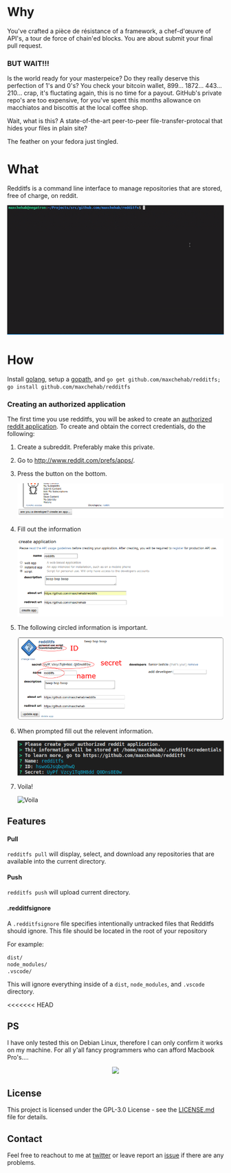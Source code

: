 # Why

You've crafted a pièce de résistance of a framework, a chef-d'œuvre of API's, a tour de force of chain'ed blocks.
You are about submit your final pull request.

### BUT WAIT!!!

Is the world ready for your masterpeice?
Do they really deserve this perfection of 1's and 0's? You check your bitcoin wallet, 899... 1872... 443... 210...
crap, it's fluctating again, this is no time for a payout. GitHub's private repo's are too expensive, for you've spent this months
allowance on macchiatos and biscottis at the local coffee shop.

Wait, what is this? A state-of-the-art peer-to-peer file-transfer-protocal that hides your files in plain site?

The feather on your fedora just tingled.

# What

Redditfs is a command line interface to manage repositories that are stored, free of charge, on reddit.

<p align="center">
  <img src="https://github.com/maxchehab/redditfs/blob/master/images/demo.gif?raw=true" />
</p>

# How

Install [golang](https://golang.org/dl/), setup a [gopath](https://github.com/golang/go/wiki/SettingGOPATH), and `go get github.com/maxchehab/redditfs; go install github.com/maxchehab/redditfs`

### Creating an authorized application

The first time you use redditfs, you will be asked to create an [authorized reddit application](https://www.reddit.com/prefs/apps/).
To create and obtain the correct credentials, do the following:

1.  Create a subreddit. Preferably make this private.
2.  Go to http://www.reddit.com/prefs/apps/.
3.  Press the button on the bottom.

    ![Press the button on the bottom](https://github.com/maxchehab/redditfs/blob/master/images/image1.png?raw=true)

4.  Fill out the information

    ![Fill out the information](https://github.com/maxchehab/redditfs/blob/master/images/image2.png?raw=true)

5.  The following circled information is important.

    ![The following circled information is important](https://github.com/maxchehab/redditfs/blob/master/images/image3.png?raw=true)

6.  When prompted fill out the relevent information.

    ![When prompted fill out the relevent information](https://github.com/maxchehab/redditfs/blob/master/images/image4.png?raw=true)

7.  Voila!

    ![Voila](https://media.giphy.com/media/5heSxZbRPE2Ee6QaDi/giphy.gif)

## Features

#### Pull

`redditfs pull` will display, select, and download any repositories that are available into the current directory.

#### Push

`redditfs push` will upload current directory.

#### .redditfsignore

A `.redditfsignore` file specifies intentionally untracked files that Redditfs should ignore. This file should be located in the root of your repository

For example:

```git
dist/
node_modules/
.vscode/
```

This will ignore everything inside of a `dist`, `node_modules`, and `.vscode` directory.

<<<<<<< HEAD

## PS

I have only tested this on Debian Linux, therefore I can only confirm it works on my machine. For all y'all fancy programmers who can afford Macbook Pro's....

<p align="center">
  <img src="https://media.giphy.com/media/3ohA2ZD9EkeK2AyfdK/giphy.gif" width="450px" />
</p>

## License

This project is licensed under the GPL-3.0 License - see the [LICENSE.md](LICENSE.md) file for details.

## Contact

Feel free to reachout to me at [twitter](https://twitter.com/maxchehab) or leave report an [issue](https://github.com/maxchehab/redditfs/issues) if there are any problems.

